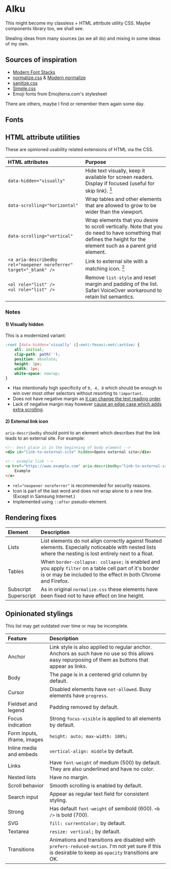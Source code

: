 # Alku

This might become my classless + HTML attribute utility CSS. Maybe components library too, we shall see.

Stealing ideas from many sources (as we all do) and mixing in some ideas of my own.

## Sources of inspiration

-   [Modern Font Stacks](https://modernfontstacks.com/)
-   [normalize.css](https://github.com/necolas/normalize.css/blob/master/normalize.css) & [Modern normalize](https://github.com/sindresorhus/modern-normalize/blob/main/modern-normalize.css)
-   [sanitize.css](https://github.com/csstools/sanitize.css/blob/main/sanitize.css)
-   [Simple.css](https://github.com/kevquirk/simple.css/blob/main/simple.css)
-   Emoji fonts from Emojiterra.com's stylesheet

There are others, maybe I find or remember them again some day.

## Fonts

## HTML attribute utilities

These are opinioned usability related extensions of HTML via the CSS.

| HTML attributes                                                    | Purpose                                                                                                                                                            |
| :----------------------------------------------------------------- | :----------------------------------------------------------------------------------------------------------------------------------------------------------------- |
| `data-hidden="visually"`                                           | Hide text visually, keep it available for screen readers. Display if focused (useful for skip link). [<sup>1</sup>](#1-visually-hidden)                            |
| `data-scrolling="horizontal"`                                      | Wrap tables and other elements that are allowed to grow to be wider than the viewport.                                                                             |
| `data-scrolling="vertical"`                                        | Wrap elements that you desire to scroll vertically. Note that you do need to have something that defines the height for the element such as a parent grid element. |
| `<a aria-describedby rel="noopener noreferrer" target="_blank" />` | Link to external site with a matching icon. [<sup>2</sup>](#2-external-link-icon)                                                                                  |
| `<ol role="list" />`<br />`<ul role="list" />`                     | Remove `list-style` and reset margin and padding of the list. Safari VoiceOver workaround to retain list semantics.                                                |

### Notes

#### 1) Visually hidden

This is a modernized variant:

```css
:root [data-hidden='visually' i]:not(:focus):not(:active) {
	all: initial;
	clip-path: path('');
	position: absolute;
	height: 1px;
	width: 1px;
	white-space: nowrap;
}
```

-   Has intentionally high specificity of `0, 4, 0` which should be enough to win over most other selectors without resorting to `!important`.
-   Does not have negative margin as [it can change the text reading order](https://github.com/alphagov/govuk-frontend/pull/1109).
-   Lack of negative margin may however [cause an edge case which adds extra scrolling](https://github.com/Orange-OpenSource/Orange-Boosted-Bootstrap/issues/84).

#### 2) External link icon

`aria-describedby` should point to an element which describes that the link leads to an external site. For example:

```html
<!-- best place is in the beginning of body element -->
<div id="link-to-external-site" hidden>Opens external site</div>

<!-- example link -->
<a href="https://www.example.com" aria-describedby="link-to-external-site" rel="noopener noreferrer" target="_blank">
	Example
</a>
```

-   `rel="noopener noreferrer"` is recommended for security reasons.
-   Icon is part of the last word and does not wrap alone to a new line. (Except in Samsung Internet.)
-   Implemented using `::after` pseudo-element.

## Rendering fixes

| Element                    | Description                                                                                                                                                             |
| :------------------------- | :---------------------------------------------------------------------------------------------------------------------------------------------------------------------- |
| Lists                      | List elements do not align correctly against floated elements. Especially noticeable with nested lists where the nesting is lost entirely next to a float.              |
| Tables                     | When `border-collapse: collapse;` is enabled and you apply `filter` on a table cell part of it's border is or may be included to the effect in both Chrome and Firefox. |
| Subscript<br />Superscript | As in original `normalize.css` these elements have been fixed not to have effect on line height.                                                                        |

## Opinionated stylings

This list may get outdated over time or may be incomplete.

| Feature                     | Description                                                                                                                                           |
| :-------------------------- | :---------------------------------------------------------------------------------------------------------------------------------------------------- |
| Anchor                      | Link style is also applied to regular anchor. Anchors as such have no use so this allows easy repurposing of them as buttons that appear as links.    |
| Body                        | The page is in a centered grid column by default.                                                                                                     |
| Cursor                      | Disabled elements have `not-allowed`. Busy elements have `progress`.                                                                                  |
| Fieldset and legend         | Padding removed by default.                                                                                                                           |
| Focus indication            | Strong `focus-visible` is applied to all elements by default.                                                                                         |
| Form inputs, iframe, images | `height: auto; max-width: 100%;`                                                                                                                      |
| Inline media and embeds     | `vertical-align: middle` by default.                                                                                                                  |
| Links                       | Have `font-weight` of medium (500) by default. They are also underlined and have no color.                                                            |
| Nested lists                | Have no margin.                                                                                                                                       |
| Scroll behavior             | Smooth scrolling is enabled by default.                                                                                                               |
| Search input                | Appear as regular text field for consistent styling.                                                                                                  |
| Strong                      | Has default `font-weight` of semibold (600). `<b />` is bold (700).                                                                                   |
| SVG                         | `fill: currentColor;` by default.                                                                                                                     |
| Textarea                    | `resize: vertical;` by default.                                                                                                                       |
| Transitions                 | Animations and transitions are disabled with `prefers-reduced-motion`. I'm not yet sure if this is desirable to keep as `opacity` transitions are OK. |
